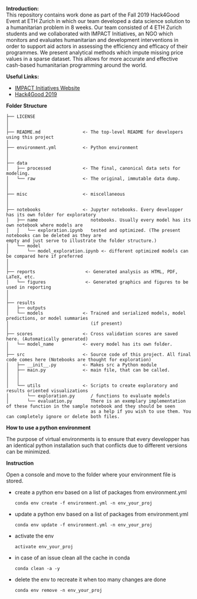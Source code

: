 **Introduction:**  
This repository contains work done as part of the Fall 2019 Hack4Good Event at ETH Zurich in which our team developed a data science solution to a humanitarian problem in 8 weeks. Our team consisted of 4 ETH Zurich students and we collaborated with IMPACT Initiatives, an NGO which monitors and evaluates humanitarian and development interventions in order to support aid actors in assessing the efficiency and efficacy of their programmes. We present analytical methods which impute missing price values in a sparse dataset. This allows for more accurate and effective cash-based humanitarian programming around the world.

**Useful Links:**
*  [IMPACT Initiatives Website](https://www.impact-initiatives.org)
*  [Hack4Good 2019](https://analytics-club.org/hack4good)

**Folder Structure**

```
├── LICENSE
│
│
├── README.md                <- The top-level README for developers using this project
│
├── environment.yml          <- Python environment
│                               
│
├── data
│   ├── processed            <- The final, canonical data sets for modeling.
│   └── raw                  <- The original, immutable data dump.
│
│
├── misc                     <- miscellaneous
│
│
├── notebooks                <- Jupyter notebooks. Every developper has its own folder for exploratory
│   ├── name                    notebooks. Usually every model has its own notebook where models are
│   │   └── exploration.ipynb   tested and optimized. (The present notebooks can be deleted as they are                                      empty and just serve to illustrate the folder structure.)
│   └── model
│       └── model_exploration.ipynb <- different optimized models can be compared here if preferred    
│
│
├── reports                   <- Generated analysis as HTML, PDF, LaTeX, etc.
│   └── figures               <- Generated graphics and figures to be used in reporting
│
│
├── results
│   ├── outputs
│   └── models               <- Trained and serialized models, model predictions, or model summaries
│                               (if present)
│
├── scores                   <- Cross validation scores are saved here. (Automatically generated)
│   └── model_name           <- every model has its own folder. 
│
├── src                      <- Source code of this project. All final code comes here (Notebooks are thought for exploration)
│   ├── __init__.py          <- Makes src a Python module
│   ├── main.py              <- main file, that can be called.
│   │
│   │
│   └── utils                <- Scripts to create exploratory and results oriented visualizations
│       └── exploration.py      / functions to evaluate models
│       └── evaluation.py       There is an exemplary implementation of these function in the sample notebook and they should be seen
                                as a help if you wish to use them. You can completely ignore or delete both files.
```

**How to use a python environment**

The purpose of virtual environments is to ensure that every developper has an identical python installation such that conflicts due to different versions can be minimized.

**Instruction**

Open a console and move to the folder where your environment file is stored.

* create a python env based on a list of packages from environment.yml

  ```conda env create -f environment.yml -n env_your_proj```

* update a python env based on a list of packages from environment.yml

  ```conda env update -f environment.yml -n env_your_proj```

* activate the env  

  ```activate env_your_proj```
  
* in case of an issue clean all the cache in conda

   ```conda clean -a -y```

* delete the env to recreate it when too many changes are done  

  ```conda env remove -n env_your_proj```
